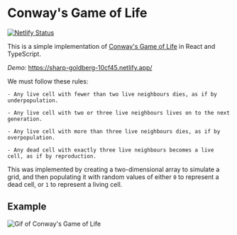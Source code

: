 # Conway's Game of Life

[![Netlify Status](https://api.netlify.com/api/v1/badges/d381542b-1145-473f-a91f-c750f3296b33/deploy-status)](https://app.netlify.com/sites/sharp-goldberg-10cf45/deploys)

This is a simple implementation of [Conway's Game of Life](https://en.wikipedia.org/wiki/Conway%27s_Game_of_Life) in React and TypeScript.

_Demo:_ https://sharp-goldberg-10cf45.netlify.app/

We must follow these rules:

```
- Any live cell with fewer than two live neighbours dies, as if by underpopulation.

- Any live cell with two or three live neighbours lives on to the next generation.

- Any live cell with more than three live neighbours dies, as if by overpopulation.

- Any dead cell with exactly three live neighbours becomes a live cell, as if by reproduction.
```

This was implemented by creating a two-dimensional array to simulate a grid, and then populating it with random values of either `0` to represent a dead cell, or `1` to represent a living cell.

## Example

![Gif of Conway's Game of Life](https://i.imgur.com/LEpU7fp.png)

